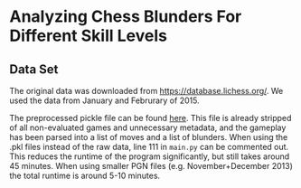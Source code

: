 # Analyzing Chess Blunders For Different Skill Levels

## Data Set
The original data was downloaded from https://database.lichess.org/. We used the data from January and Februrary of 2015. 

The preprocessed pickle file can be found [here](https://drive.google.com/drive/folders/1BYp4JrKgBz04OFB6qoopEy1FegTfAHpm?usp=sharing). This file is already stripped
of all non-evaluated games and unnecessary metadata, and the gameplay has been parsed into a list of moves and a list of blunders. When using the .pkl files instead of the raw data, line 111 in `main.py` can be commented out. This reduces the runtime of the program significantly, but still takes around 45 minutes. When using smaller PGN files (e.g. November+December 2013) the total runtime is around 5-10 minutes.
